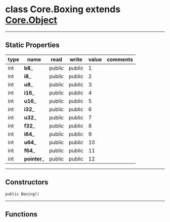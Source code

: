class Core.Boxing extends [Core.Object](Core.Object.md)
===

---
Static Properties
---
|type|name|read|write|value|comments|
|--- |--- |--- |--- |--- |--- |
|int|__b8___|public|public|1||
|int|__i8___|public|public|2||
|int|__u8___|public|public|3||
|int|__i16___|public|public|4||
|int|__u16___|public|public|5||
|int|__i32___|public|public|6||
|int|__u32___|public|public|7||
|int|__f32___|public|public|8||
|int|__i64___|public|public|9||
|int|__u64___|public|public|10||
|int|__f64___|public|public|11||
|int|__pointer___|public|public|12||

---
Constructors
---

`public Boxing()`
<div style="margin:1em">

</div>


---
Functions
---
